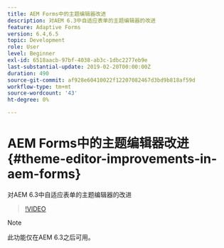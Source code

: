 ```yaml
---
title: AEM Forms中的主题编辑器改进
description: 对AEM 6.3中自适应表单的主题编辑器的改进
feature: Adaptive Forms
version: 6.4,6.5
topic: Development
role: User
level: Beginner
exl-id: 6518aacb-97bf-4038-ab3c-1dbc2277eb9e
last-substantial-update: 2019-02-20T00:00:00Z
duration: 490
source-git-commit: af928e60410022f12207082467d3bd9b818af59d
workflow-type: tm+mt
source-wordcount: '43'
ht-degree: 0%

---
```


# AEM Forms中的主题编辑器改进{#theme-editor-improvements-in-aem-forms}

对AEM 6.3中自适应表单的主题编辑器的改进

>[!VIDEO](https://video.tv.adobe.com/v/19497?quality=12&learn=on)

>[!NOTE]
>
>此功能仅在AEM 6.3之后可用。
